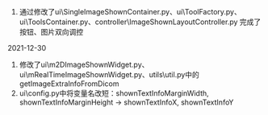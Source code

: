 1. 通过修改了ui\SingleImageShownContainer.py、ui\ToolFactory.py、ui\ToolsContainer.py、controller\ImageShownLayoutController.py 完成了按钮、图片双向调控

2021-12-30
1. 修改了ui\m2DImageShownWidget.py、ui\mRealTimeImageShownWidget.py、utils\util.py中的getImageExtraInfoFromDicom
2. ui\config.py中将变量名改短：shownTextInfoMarginWidth, shownTextInfoMarginHeight  -> shownTextInfoX, shownTextInfoY